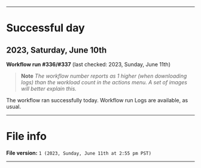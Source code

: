 
***

# Successful day

## 2023, Saturday, June 10th

**Workflow run #336/#337** (last checked: 2023, Sunday, June 11th)

> **Note** _The workflow number reports as 1 higher (when downloading logs) than the workload count in the actions menu. A set of images will better explain this._

The workflow ran successfully today. Workflow run Logs are available, as usual.

***

# File info

**File version:** `1 (2023, Sunday, June 11th at 2:55 pm PST)`

***
